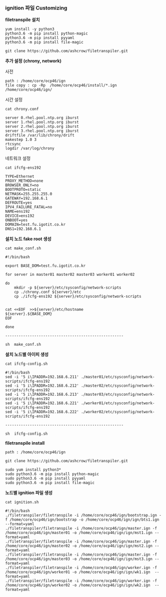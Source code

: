 ### ignition 파일 Customizing

**filetranspile 설치**

	yum install -y python3
	python3.6 -m pip install python-magic
	python3.6 -m pip install pyyaml
	python3.6 -m pip install file-magic  
	
	git clone https://github.com/ashcrow/filetranspiler.git

**추가 설정 (chrony, network)**

사전 

	path : /home/core/ocp46/ign
	file copy : cp -Rp  /home/core/ocp46/install/*.ign /home/core/ocp46/ign/


시간 설정 

	cat chrony.conf
	
	server 0.rhel.pool.ntp.org iburst
	server 1.rhel.pool.ntp.org iburst
	server 2.rhel.pool.ntp.org iburst
	server 3.rhel.pool.ntp.org iburst
	driftfile /var/lib/chrony/drift
	makestep 1.0 3
	rtcsync
	logdir /var/log/chrony

네트워크 설정

	cat ifcfg-ens192
	
	TYPE=Ethernet
	PROXY_METHOD=none
	BROWSER_ONLY=no
	BOOTPROTO=static
	NETMASK=255.255.255.0
	GATEWAY=192.168.6.1
	DEFROUTE=yes
	IPV4_FAILURE_FATAL=no
	NAME=ens192
	DEVICE=ens192
	ONBOOT=yes
	DOMAIN=test.fu.igotit.co.kr
	DNS1=192.168.6.1

**설치 노드 fake root 생성**

	cat make_conf.sh
	
	#!/bin/bash
	
	export BASE_DOM=test.fu.igotit.co.kr
	
	for server in master01 master02 master03 worker01 worker02

  	do
	    mkdir -p ${server}/etc/sysconfig/network-scripts
	    cp ./chrony.conf ${server}/etc
	    cp ./ifcfg-ens192 ${server}/etc/sysconfig/network-scripts
	

	cat <<EOF  >>${server}/etc/hostname
	${server}.${BASE_DOM}
	EOF
	
	done
	
	-----------------------------------------------------
	
	sh  make_conf.sh


**설치 노드별 아이피 생성**

	cat ifcfg-config.sh
	
	#!/bin/bash
	sed -i '5 i\IPADDR=192.168.6.211' ./master01/etc/sysconfig/network-scripts/ifcfg-ens192
	sed -i '5 i\IPADDR=192.168.6.212' ./master02/etc/sysconfig/network-scripts/ifcfg-ens192
	sed -i '5 i\IPADDR=192.168.6.213' ./master03/etc/sysconfig/network-scripts/ifcfg-ens192
	sed -i '5 i\IPADDR=192.168.6.221' ./worker01/etc/sysconfig/network-scripts/ifcfg-ens192
	sed -i '5 i\IPADDR=192.168.6.222' ./worker02/etc/sysconfig/network-scripts/ifcfg-ens192
	
	-----------------------------------------------------
	
	sh  ifcfg-config.sh

**filetranspile install**


	path : /home/core/ocp46/ign
	
	git clone https://github.com/ashcrow/filetranspiler.git
	
	sudo yum install python3*
	sudo python3.6 -m pip install python-magic
	sudo python3.6 -m pip install pyyaml
	sudo python3.6 -m pip install file-magic


**노드별 ignition 파일 생성**

    cat ignition.sh
    
    #!/bin/bash
    ./filetranspiler/filetranspile -i /home/core/ocp46/ign/bootstrap.ign -f /home/core/ocp46/ign/bootstrap -o /home/core/ocp46/ign/ign/bts1.ign --format=yaml
    ./filetranspiler/filetranspile -i /home/core/ocp46/ign/master.ign -f /home/core/ocp46/ign/master01 -o /home/core/ocp46/ign/ign/mst1.ign --format=yaml
    ./filetranspiler/filetranspile -i /home/core/ocp46/ign/master.ign -f /home/core/ocp46/ign/master02 -o /home/core/ocp46/ign/ign/mst2.ign --format=yaml
    ./filetranspiler/filetranspile -i /home/core/ocp46/ign/master.ign -f /home/core/ocp46/ign/master03 -o /home/core/ocp46/ign/ign/mst3.ign --format=yaml
    ./filetranspiler/filetranspile -i /home/core/ocp46/ign/worker.ign -f /home/core/ocp46/ign/worker01 -o /home/core/ocp46/ign/ign/wk1.ign  --format=yaml
    ./filetranspiler/filetranspile -i /home/core/ocp46/ign/worker.ign -f /home/core/ocp46/ign/worker02 -o /home/core/ocp46/ign/ign/wk2.ign  --format=yaml

